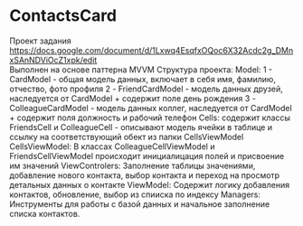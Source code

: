 # ContactsCard
Проект задания https://docs.google.com/document/d/1Lxwq4EsqfxOQoc6X32Acdc2g_DMnxSAnNDViOcZ1xpk/edit <br>
Выполнен на основе паттерна MVVM 
Структура проекта:
	Model:
1 - CardModel - общая модель данных, включает в себя имя, фамилию, отчество, фото профиля
2 - FriendCardModel - модель данных друзей, наследуется от CardModel + содержит поле день рождения
3 - ColleagueCardModel -  модель данных коллег, наследуется от CardModel + содержит поля должность и рабочий телефон
	Cells: 
содержит классы FriendsCell и ColleagueCell - описывают модель ячейки в таблице и ссылку на соответствующий обект из папки CellsViewModel
	СellsViewModel: 
В классах  ColleagueCellViewModel и FriendsCellViewModel происходит инициалицация полей и присвоение им значений 
	ViewControlers: 
Заполнение таблицы значениями, добавление нового контакта, выбор контакта и переход на просмотр детальных данных о контакте
	ViewModel:
Содержит логику добавления контактов, обновление, выбор из спииска по индексу
	Managers:
Инструменты для работы с базой данных и начальное заполнение списка контактов.

